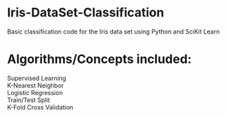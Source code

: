 # Iris-DataSet-Classification
Basic classification code for the Iris data set using Python and SciKit Learn </br>
# Algorithms/Concepts included:
Supervised Learning </br>
K-Nearest Neighbor </br>
Logistic Regression </br>
Train/Test Split </br>
K-Fold Cross Validation </br>
